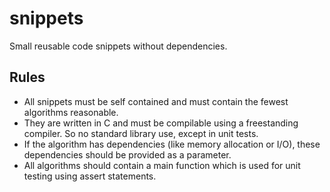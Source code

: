 # snippets

Small reusable code snippets without dependencies.

## Rules

- All snippets must be self contained and must contain the fewest  algorithms reasonable.
- They are written in C and must be compilable using a freestanding compiler. So no standard library use, except in unit tests.
- If the algorithm has dependencies (like memory allocation or I/O), these dependencies should be provided as a parameter.
- All algorithms should contain a main function which is used for unit testing using assert statements.
